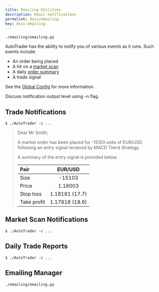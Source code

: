 ```yaml
---
title: Emailing Utilities
description: Email notifications
permalink: docs/emailing
key: docs-emailing
---
```


`./emailing/emailing.py`

AutoTrader has the ability to notify you of various events as it runs. Such events include:
- An order being placed
- A hit on a [market scan](autotrader#market-scan-notifications)
- A daily [order summary](autotrader#order-summary)
- A trade signal


See the [Global Config](configuration#global-config) for more information.


Discuss notification output level using -n flag.



## Trade Notifications

```
$ ./AutoTrader -c ...
```


> Dear Mr Smith,
>
> A market order has been placed for -15103 units of EUR/USD following an entry signal recieved 
> by MACD Trend Strategy.
>
> A summary of the entry signal is provided below.
>
> | Pair        | EUR/USD        |
> | :---------- |:-------------: |
> | Size        | -15103         |
> | Price       | 1.18003        |
> | Stop loss   | 1.18181 (17.7) |
> | Take profit | 1.17818 (18.6) |



## Market Scan Notifications
```
$ ./AutoTrader -c ...
```



## Daily Trade Reports

```
$ ./AutoTrader -c ...
```






## Emailing Manager
`./emailing/emailing.py`












